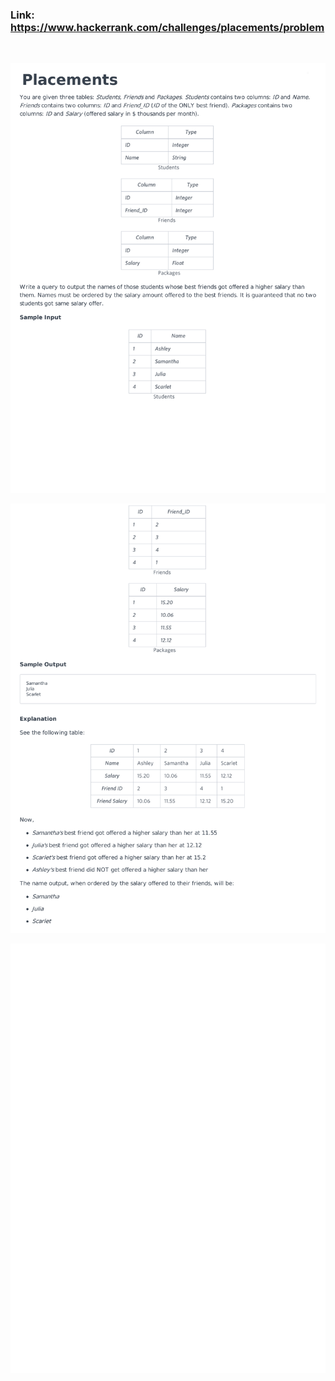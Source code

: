 ### Link: https://www.hackerrank.com/challenges/placements/problem

&nbsp;

![](placements-English-1.png)

![](placements-English-2.png)

![](placements-English-3.png)
